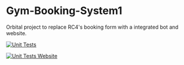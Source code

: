 # Gym-Booking-System1
Orbital project to replace RC4's booking form with a integrated bot and website.

[![Unit Tests](https://github.com/UdhayaShan1/Gym-Booking-System1/actions/workflows/unittest_telebot.yml/badge.svg)](https://github.com/UdhayaShan1/Gym-Booking-System1/actions/workflows/unittest_telebot.yml)

[![Unit Tests Website](https://github.com/UdhayaShan1/Gym-Booking-System1/actions/workflows/unittest_website.yml/badge.svg)](https://github.com/UdhayaShan1/Gym-Booking-System1/actions/workflows/unittest_website.yml)